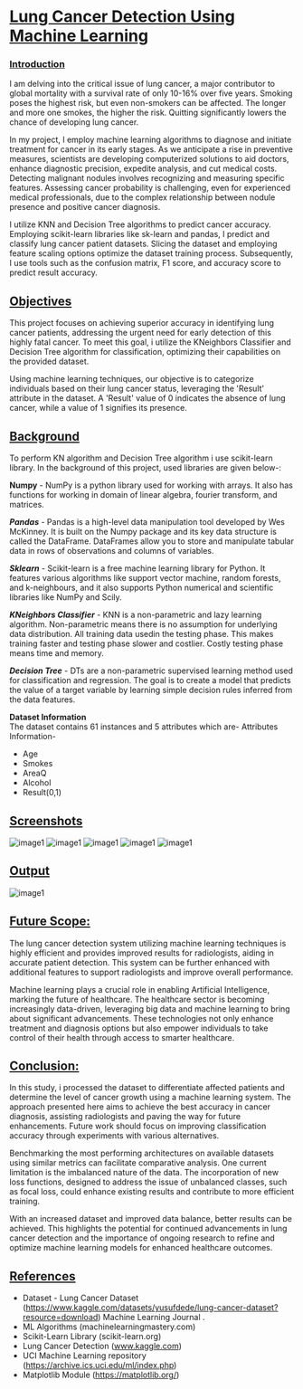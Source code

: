 # <u>Lung Cancer Detection Using Machine Learning </u>

### <u>Introduction</u>
I am delving into the critical issue of lung cancer, a major contributor to global mortality with a survival rate of only 10-16% over five years. Smoking poses the highest risk, but even non-smokers can be affected. The longer and more one smokes, the higher the risk. Quitting significantly lowers the chance of developing lung cancer.

In my project, I employ machine learning algorithms to diagnose and initiate treatment for cancer in its early stages. As we anticipate a rise in preventive measures, scientists are developing computerized solutions to aid doctors, enhance diagnostic precision, expedite analysis, and cut medical costs. Detecting malignant nodules involves recognizing and measuring specific features. Assessing cancer probability is challenging, even for experienced medical professionals, due to the complex relationship between nodule presence and positive cancer diagnosis.

I utilize KNN and Decision Tree algorithms to predict cancer accuracy. Employing scikit-learn libraries like sk-learn and pandas, I predict and classify lung cancer patient datasets. Slicing the dataset and employing feature scaling options optimize the dataset training process. Subsequently, I use tools such as the confusion matrix, F1 score, and accuracy score to predict result accuracy.


## <u>Objectives</u>

This project focuses on achieving superior accuracy in identifying lung cancer patients, addressing the urgent need for early detection of this highly fatal cancer. To meet this goal, i utilize the KNeighbors Classifier and Decision Tree algorithm for classification, optimizing their capabilities on the provided dataset.

Using machine learning techniques, our objective is to categorize individuals based on their lung cancer status, leveraging the 'Result' attribute in the dataset. A 'Result' value of 0 indicates the absence of lung cancer, while a value of 1 signifies its presence.

##  <u>Background</u>

To perform KN algorithm and Decision Tree algorithm i use scikit-learn library. In the background of this project, used libraries are given below-:

**Numpy** - NumPy is a python library used for working with arrays. It also has functions for working in domain of linear algebra, fourier transform, and matrices.

***Pandas*** - Pandas is a high-level data manipulation tool developed by Wes McKinney. It is built on the Numpy package and its key data structure is called the DataFrame. DataFrames allow you to store and manipulate tabular data in rows of observations and columns of variables.

***Sklearn*** - Scikit-learn is a free machine learning library for Python. It features various algorithms like support vector machine, random forests, and k-neighbours, and it also supports Python numerical and scientific libraries like NumPy and Scily.

***KNeighbors Classifier*** - KNN is a non-parametric and lazy learning algorithm. Non-parametric means there is no assumption for underlying data distribution. All training data usedin the testing phase. This makes training faster and testing phase slower and costlier. Costly testing phase means time and memory.



***Decision Tree*** - DTs are a non-parametric supervised learning method used for classification and regression. The goal is to create a model that predicts the value of a target variable by learning simple decision rules inferred from the data features.


**Dataset Information**  
The dataset contains 61 instances and 5 attributes which are-
Attributes Information-

- Age
- Smokes
- AreaQ
- Alcohol
- Result(0,1)


## <u>Screenshots</u>
<img src='./images/w,w.png' alt="image1" >
<img src='./images/dnnwjq.png' alt="image1" >
<img src='./images/sjk2k2.png' alt="image1" >
<img src='./images/sm221e4.png' alt="image1" >
<img src='./images/slk2l2111300.png' alt="image1" >

## <u>Output</u>
<img src='./images/sm22o3444.png' alt="image1" >

## <u>Future Scope:</u>

The lung cancer detection system utilizing machine learning techniques is highly efficient and provides improved results for radiologists, aiding in accurate patient detection. This system can be further enhanced with additional features to support radiologists and improve overall performance.

Machine learning plays a crucial role in enabling Artificial Intelligence, marking the future of healthcare. The healthcare sector is becoming increasingly data-driven, leveraging big data and machine learning to bring about significant advancements. These technologies not only enhance treatment and diagnosis options but also empower individuals to take control of their health through access to smarter healthcare.

## <u>Conclusion:</u>
In this study, i processed the dataset to differentiate affected patients and determine the level of cancer growth using a machine learning system. The approach presented here aims to achieve the best accuracy in cancer diagnosis, assisting radiologists and paving the way for future enhancements. Future work should focus on improving classification accuracy through experiments with various alternatives.

Benchmarking the most performing architectures on available datasets using similar metrics can facilitate comparative analysis. One current limitation is the imbalanced nature of the data. The incorporation of new loss functions, designed to address the issue of unbalanced classes, such as focal loss, could enhance existing results and contribute to more efficient training.

With an increased dataset and improved data balance, better results can be achieved. This highlights the potential for continued advancements in lung cancer detection and the importance of ongoing research to refine and optimize machine learning models for enhanced healthcare outcomes.
 
## <u>References</u>
- Dataset - Lung Cancer Dataset  (https://www.kaggle.com/datasets/yusufdede/lung-cancer-dataset?resource=download)
Machine Learning Journal .
- ML Algorithms (machinelearningmastery.com)
- Scikit-Learn Library (scikit-learn.org)
- Lung Cancer Detection (www.kaggle.com)
- UCI Machine Learning repository (https://archive.ics.uci.edu/ml/index.php)
- Matplotlib Module (https://matplotlib.org/)



